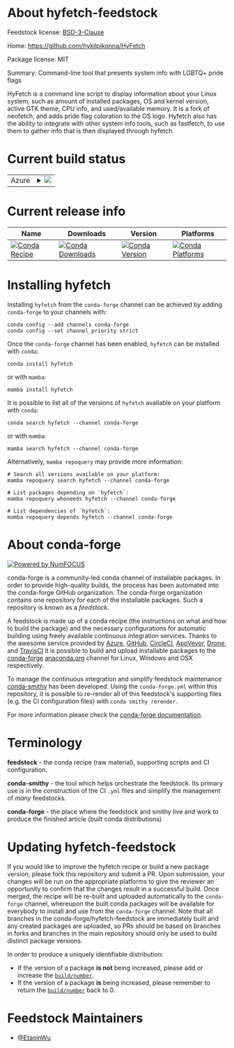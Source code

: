 About hyfetch-feedstock
=======================

Feedstock license: [BSD-3-Clause](https://github.com/conda-forge/hyfetch-feedstock/blob/main/LICENSE.txt)

Home: https://github.com/hykilpikonna/HyFetch

Package license: MIT

Summary: Command-line tool that presents system info with LGBTQ+ pride flags

HyFetch is a command line script to display information about your Linux system, such as amount of installed packages, OS and kernel version, active GTK theme, CPU info, and used/available memory. It is a fork of neofetch, and adds pride flag coloration to the OS logo.
Hyfetch also has the ability to integrate with other system info tools, such as fastfetch, to use them to gather info that is then displayed through hyfetch.


Current build status
====================


<table>
    
  <tr>
    <td>Azure</td>
    <td>
      <details>
        <summary>
          <a href="https://dev.azure.com/conda-forge/feedstock-builds/_build/latest?definitionId=22349&branchName=main">
            <img src="https://dev.azure.com/conda-forge/feedstock-builds/_apis/build/status/hyfetch-feedstock?branchName=main">
          </a>
        </summary>
        <table>
          <thead><tr><th>Variant</th><th>Status</th></tr></thead>
          <tbody><tr>
              <td>linux_64_python3.10.____cpython</td>
              <td>
                <a href="https://dev.azure.com/conda-forge/feedstock-builds/_build/latest?definitionId=22349&branchName=main">
                  <img src="https://dev.azure.com/conda-forge/feedstock-builds/_apis/build/status/hyfetch-feedstock?branchName=main&jobName=linux&configuration=linux%20linux_64_python3.10.____cpython" alt="variant">
                </a>
              </td>
            </tr><tr>
              <td>linux_64_python3.11.____cpython</td>
              <td>
                <a href="https://dev.azure.com/conda-forge/feedstock-builds/_build/latest?definitionId=22349&branchName=main">
                  <img src="https://dev.azure.com/conda-forge/feedstock-builds/_apis/build/status/hyfetch-feedstock?branchName=main&jobName=linux&configuration=linux%20linux_64_python3.11.____cpython" alt="variant">
                </a>
              </td>
            </tr><tr>
              <td>linux_64_python3.8.____cpython</td>
              <td>
                <a href="https://dev.azure.com/conda-forge/feedstock-builds/_build/latest?definitionId=22349&branchName=main">
                  <img src="https://dev.azure.com/conda-forge/feedstock-builds/_apis/build/status/hyfetch-feedstock?branchName=main&jobName=linux&configuration=linux%20linux_64_python3.8.____cpython" alt="variant">
                </a>
              </td>
            </tr><tr>
              <td>linux_64_python3.9.____cpython</td>
              <td>
                <a href="https://dev.azure.com/conda-forge/feedstock-builds/_build/latest?definitionId=22349&branchName=main">
                  <img src="https://dev.azure.com/conda-forge/feedstock-builds/_apis/build/status/hyfetch-feedstock?branchName=main&jobName=linux&configuration=linux%20linux_64_python3.9.____cpython" alt="variant">
                </a>
              </td>
            </tr><tr>
              <td>osx_64_python3.10.____cpython</td>
              <td>
                <a href="https://dev.azure.com/conda-forge/feedstock-builds/_build/latest?definitionId=22349&branchName=main">
                  <img src="https://dev.azure.com/conda-forge/feedstock-builds/_apis/build/status/hyfetch-feedstock?branchName=main&jobName=osx&configuration=osx%20osx_64_python3.10.____cpython" alt="variant">
                </a>
              </td>
            </tr><tr>
              <td>osx_64_python3.11.____cpython</td>
              <td>
                <a href="https://dev.azure.com/conda-forge/feedstock-builds/_build/latest?definitionId=22349&branchName=main">
                  <img src="https://dev.azure.com/conda-forge/feedstock-builds/_apis/build/status/hyfetch-feedstock?branchName=main&jobName=osx&configuration=osx%20osx_64_python3.11.____cpython" alt="variant">
                </a>
              </td>
            </tr><tr>
              <td>osx_64_python3.8.____cpython</td>
              <td>
                <a href="https://dev.azure.com/conda-forge/feedstock-builds/_build/latest?definitionId=22349&branchName=main">
                  <img src="https://dev.azure.com/conda-forge/feedstock-builds/_apis/build/status/hyfetch-feedstock?branchName=main&jobName=osx&configuration=osx%20osx_64_python3.8.____cpython" alt="variant">
                </a>
              </td>
            </tr><tr>
              <td>osx_64_python3.9.____cpython</td>
              <td>
                <a href="https://dev.azure.com/conda-forge/feedstock-builds/_build/latest?definitionId=22349&branchName=main">
                  <img src="https://dev.azure.com/conda-forge/feedstock-builds/_apis/build/status/hyfetch-feedstock?branchName=main&jobName=osx&configuration=osx%20osx_64_python3.9.____cpython" alt="variant">
                </a>
              </td>
            </tr><tr>
              <td>win_64_python3.10.____cpython</td>
              <td>
                <a href="https://dev.azure.com/conda-forge/feedstock-builds/_build/latest?definitionId=22349&branchName=main">
                  <img src="https://dev.azure.com/conda-forge/feedstock-builds/_apis/build/status/hyfetch-feedstock?branchName=main&jobName=win&configuration=win%20win_64_python3.10.____cpython" alt="variant">
                </a>
              </td>
            </tr><tr>
              <td>win_64_python3.11.____cpython</td>
              <td>
                <a href="https://dev.azure.com/conda-forge/feedstock-builds/_build/latest?definitionId=22349&branchName=main">
                  <img src="https://dev.azure.com/conda-forge/feedstock-builds/_apis/build/status/hyfetch-feedstock?branchName=main&jobName=win&configuration=win%20win_64_python3.11.____cpython" alt="variant">
                </a>
              </td>
            </tr><tr>
              <td>win_64_python3.8.____cpython</td>
              <td>
                <a href="https://dev.azure.com/conda-forge/feedstock-builds/_build/latest?definitionId=22349&branchName=main">
                  <img src="https://dev.azure.com/conda-forge/feedstock-builds/_apis/build/status/hyfetch-feedstock?branchName=main&jobName=win&configuration=win%20win_64_python3.8.____cpython" alt="variant">
                </a>
              </td>
            </tr><tr>
              <td>win_64_python3.9.____cpython</td>
              <td>
                <a href="https://dev.azure.com/conda-forge/feedstock-builds/_build/latest?definitionId=22349&branchName=main">
                  <img src="https://dev.azure.com/conda-forge/feedstock-builds/_apis/build/status/hyfetch-feedstock?branchName=main&jobName=win&configuration=win%20win_64_python3.9.____cpython" alt="variant">
                </a>
              </td>
            </tr>
          </tbody>
        </table>
      </details>
    </td>
  </tr>
</table>

Current release info
====================

| Name | Downloads | Version | Platforms |
| --- | --- | --- | --- |
| [![Conda Recipe](https://img.shields.io/badge/recipe-hyfetch-green.svg)](https://anaconda.org/conda-forge/hyfetch) | [![Conda Downloads](https://img.shields.io/conda/dn/conda-forge/hyfetch.svg)](https://anaconda.org/conda-forge/hyfetch) | [![Conda Version](https://img.shields.io/conda/vn/conda-forge/hyfetch.svg)](https://anaconda.org/conda-forge/hyfetch) | [![Conda Platforms](https://img.shields.io/conda/pn/conda-forge/hyfetch.svg)](https://anaconda.org/conda-forge/hyfetch) |

Installing hyfetch
==================

Installing `hyfetch` from the `conda-forge` channel can be achieved by adding `conda-forge` to your channels with:

```
conda config --add channels conda-forge
conda config --set channel_priority strict
```

Once the `conda-forge` channel has been enabled, `hyfetch` can be installed with `conda`:

```
conda install hyfetch
```

or with `mamba`:

```
mamba install hyfetch
```

It is possible to list all of the versions of `hyfetch` available on your platform with `conda`:

```
conda search hyfetch --channel conda-forge
```

or with `mamba`:

```
mamba search hyfetch --channel conda-forge
```

Alternatively, `mamba repoquery` may provide more information:

```
# Search all versions available on your platform:
mamba repoquery search hyfetch --channel conda-forge

# List packages depending on `hyfetch`:
mamba repoquery whoneeds hyfetch --channel conda-forge

# List dependencies of `hyfetch`:
mamba repoquery depends hyfetch --channel conda-forge
```


About conda-forge
=================

[![Powered by
NumFOCUS](https://img.shields.io/badge/powered%20by-NumFOCUS-orange.svg?style=flat&colorA=E1523D&colorB=007D8A)](https://numfocus.org)

conda-forge is a community-led conda channel of installable packages.
In order to provide high-quality builds, the process has been automated into the
conda-forge GitHub organization. The conda-forge organization contains one repository
for each of the installable packages. Such a repository is known as a *feedstock*.

A feedstock is made up of a conda recipe (the instructions on what and how to build
the package) and the necessary configurations for automatic building using freely
available continuous integration services. Thanks to the awesome service provided by
[Azure](https://azure.microsoft.com/en-us/services/devops/), [GitHub](https://github.com/),
[CircleCI](https://circleci.com/), [AppVeyor](https://www.appveyor.com/),
[Drone](https://cloud.drone.io/welcome), and [TravisCI](https://travis-ci.com/)
it is possible to build and upload installable packages to the
[conda-forge](https://anaconda.org/conda-forge) [anaconda.org](https://anaconda.org/)
channel for Linux, Windows and OSX respectively.

To manage the continuous integration and simplify feedstock maintenance
[conda-smithy](https://github.com/conda-forge/conda-smithy) has been developed.
Using the ``conda-forge.yml`` within this repository, it is possible to re-render all of
this feedstock's supporting files (e.g. the CI configuration files) with ``conda smithy rerender``.

For more information please check the [conda-forge documentation](https://conda-forge.org/docs/).

Terminology
===========

**feedstock** - the conda recipe (raw material), supporting scripts and CI configuration.

**conda-smithy** - the tool which helps orchestrate the feedstock.
                   Its primary use is in the construction of the CI ``.yml`` files
                   and simplify the management of *many* feedstocks.

**conda-forge** - the place where the feedstock and smithy live and work to
                  produce the finished article (built conda distributions)


Updating hyfetch-feedstock
==========================

If you would like to improve the hyfetch recipe or build a new
package version, please fork this repository and submit a PR. Upon submission,
your changes will be run on the appropriate platforms to give the reviewer an
opportunity to confirm that the changes result in a successful build. Once
merged, the recipe will be re-built and uploaded automatically to the
`conda-forge` channel, whereupon the built conda packages will be available for
everybody to install and use from the `conda-forge` channel.
Note that all branches in the conda-forge/hyfetch-feedstock are
immediately built and any created packages are uploaded, so PRs should be based
on branches in forks and branches in the main repository should only be used to
build distinct package versions.

In order to produce a uniquely identifiable distribution:
 * If the version of a package **is not** being increased, please add or increase
   the [``build/number``](https://docs.conda.io/projects/conda-build/en/latest/resources/define-metadata.html#build-number-and-string).
 * If the version of a package **is** being increased, please remember to return
   the [``build/number``](https://docs.conda.io/projects/conda-build/en/latest/resources/define-metadata.html#build-number-and-string)
   back to 0.

Feedstock Maintainers
=====================

* [@EtaoinWu](https://github.com/EtaoinWu/)

